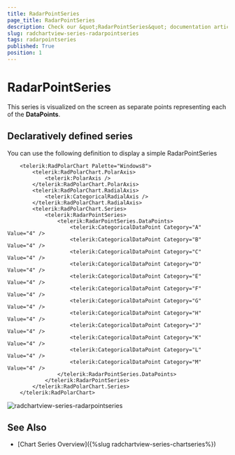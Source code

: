 ```yaml
---
title: RadarPointSeries
page_title: RadarPointSeries
description: Check our &quot;RadarPointSeries&quot; documentation article for the RadChartView {{ site.framework_name }} control.
slug: radchartview-series-radarpointseries
tags: radarpointseries
published: True
position: 1
---
```


# RadarPointSeries

This series is visualized on the screen as separate points representing each of the __DataPoints__.      

## Declaratively defined series

You can use the following definition to display a simple RadarPointSeries


```XAML
	<telerik:RadPolarChart Palette="Windows8">
		<telerik:RadPolarChart.PolarAxis>
			<telerik:PolarAxis />
		</telerik:RadPolarChart.PolarAxis>
		<telerik:RadPolarChart.RadialAxis>
			<telerik:CategoricalRadialAxis />
		</telerik:RadPolarChart.RadialAxis>
		<telerik:RadPolarChart.Series>
			<telerik:RadarPointSeries>
				<telerik:RadarPointSeries.DataPoints>
					<telerik:CategoricalDataPoint Category="A" Value="4" />
					<telerik:CategoricalDataPoint Category="B" Value="4" />
					<telerik:CategoricalDataPoint Category="C" Value="4" />
					<telerik:CategoricalDataPoint Category="D" Value="4" />
					<telerik:CategoricalDataPoint Category="E" Value="4" />
					<telerik:CategoricalDataPoint Category="F" Value="4" />
					<telerik:CategoricalDataPoint Category="G" Value="4" />
					<telerik:CategoricalDataPoint Category="H" Value="4" />
					<telerik:CategoricalDataPoint Category="J" Value="4" />
					<telerik:CategoricalDataPoint Category="K" Value="4" />
					<telerik:CategoricalDataPoint Category="L" Value="4" />
					<telerik:CategoricalDataPoint Category="M" Value="4" />
				</telerik:RadarPointSeries.DataPoints>
			</telerik:RadarPointSeries>
		</telerik:RadPolarChart.Series>
	</telerik:RadPolarChart>
```

![radchartview-series-radarpointseries](images/radchartview-series-radarpointseries.png)

## See Also
 * [Chart Series Overview]({%slug radchartview-series-chartseries%})